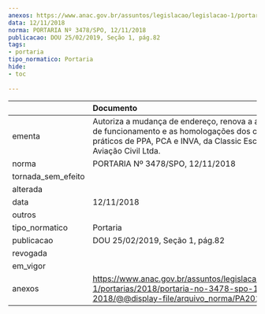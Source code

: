 ```yaml
---
anexos: https://www.anac.gov.br/assuntos/legislacao/legislacao-1/portarias/2018/portaria-no-3478-spo-12-11-2018/@@display-file/arquivo_norma/PA2018-3478.pdf
data: 12/11/2018
norma: PORTARIA Nº 3478/SPO, 12/11/2018
publicacao: DOU 25/02/2019, Seção 1, pág.82
tags:
- portaria
tipo_normatico: Portaria
hide: 
- toc 
 
---
```


|                    | Documento                                                                                                                                                                |
|:-------------------|:-------------------------------------------------------------------------------------------------------------------------------------------------------------------------|
| ementa             | Autoriza a mudança de endereço, renova a autorização de funcionamento e as homologações dos cursos práticos de PPA, PCA e INVA, da Classic Escola de Aviação Civil Ltda. |
| norma              | PORTARIA Nº 3478/SPO, 12/11/2018                                                                                                                                         |
| tornada_sem_efeito |                                                                                                                                                                          |
| alterada           |                                                                                                                                                                          |
| data               | 12/11/2018                                                                                                                                                               |
| outros             |                                                                                                                                                                          |
| tipo_normatico     | Portaria                                                                                                                                                                 |
| publicacao         | DOU 25/02/2019, Seção 1, pág.82                                                                                                                                          |
| revogada           |                                                                                                                                                                          |
| em_vigor           |                                                                                                                                                                          |
| anexos             | https://www.anac.gov.br/assuntos/legislacao/legislacao-1/portarias/2018/portaria-no-3478-spo-12-11-2018/@@display-file/arquivo_norma/PA2018-3478.pdf                     |